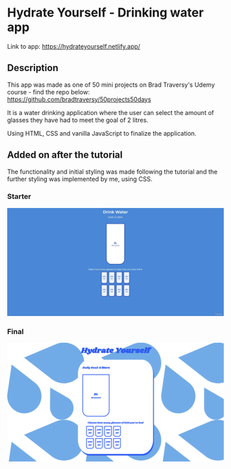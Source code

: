# Hydrate Yourself - Drinking water app 

Link to app:
https://hydrateyourself.netlify.app/


## Description

This app was made as one of 50 mini projects on Brad Traversy's Udemy course - find the repo below:
https://github.com/bradtraversy/50projects50days

It is a water drinking application where the user can select the amount of glasses they have had to meet the goal of 2 litres. 

Using HTML, CSS and vanilla JavaScript to finalize the application. 

## Added on after the tutorial

The functionality and initial styling was made following the tutorial and the further styling was implemented by me, using CSS. 

### Starter

![Starter](images/starter.png "Starter")

### Final

![final](images/final.png "Final")